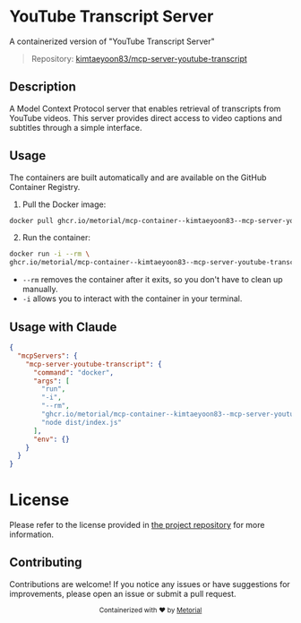
# YouTube Transcript Server

A containerized version of "YouTube Transcript Server"

> Repository: [kimtaeyoon83/mcp-server-youtube-transcript](https://github.com/kimtaeyoon83/mcp-server-youtube-transcript)

## Description

A Model Context Protocol server that enables retrieval of transcripts from YouTube videos. This server provides direct access to video captions and subtitles through a simple interface.


## Usage

The containers are built automatically and are available on the GitHub Container Registry.

1. Pull the Docker image:

```bash
docker pull ghcr.io/metorial/mcp-container--kimtaeyoon83--mcp-server-youtube-transcript--mcp-server-youtube-transcript
```

2. Run the container:

```bash
docker run -i --rm \ 
ghcr.io/metorial/mcp-container--kimtaeyoon83--mcp-server-youtube-transcript--mcp-server-youtube-transcript  "node dist/index.js"
```

- `--rm` removes the container after it exits, so you don't have to clean up manually.
- `-i` allows you to interact with the container in your terminal.




## Usage with Claude

```json
{
  "mcpServers": {
    "mcp-server-youtube-transcript": {
      "command": "docker",
      "args": [
        "run",
        "-i",
        "--rm",
        "ghcr.io/metorial/mcp-container--kimtaeyoon83--mcp-server-youtube-transcript--mcp-server-youtube-transcript",
        "node dist/index.js"
      ],
      "env": {}
    }
  }
}
```

# License

Please refer to the license provided in [the project repository](https://github.com/kimtaeyoon83/mcp-server-youtube-transcript) for more information.

## Contributing

Contributions are welcome! If you notice any issues or have suggestions for improvements, please open an issue or submit a pull request.

<div align="center">
  <sub>Containerized with ❤️ by <a href="https://metorial.com">Metorial</a></sub>
</div>
  